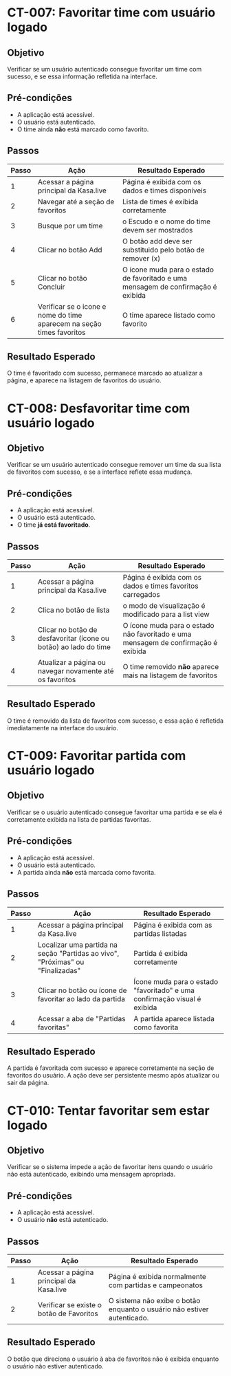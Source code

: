 # CT-007: Favoritar time com usuário logado

## Objetivo
Verificar se um usuário autenticado consegue favoritar um time com sucesso, e se essa informação refletida na interface.

## Pré-condições
- A aplicação está acessível.
- O usuário está autenticado.
- O time ainda **não** está marcado como favorito.

## Passos
| Passo | Ação                                                       | Resultado Esperado                                                             |
|-------|------------------------------------------------------------|---------------------------------------------------------------------------------|
| 1     | Acessar a página principal da Kasa.live                     | Página é exibida com os dados e times disponíveis                              |
| 2     | Navegar até a seção de favoritos                                | Lista de times é exibida corretamente                                          |
| 3     | Busque por um time                    | o Escudo e o nome do time devem ser mostrados              |
| 4     | Clicar no botão Add                    | O botão add deve ser substituido pelo botão de remover (x)             |
| 5     | Clicar no botão Concluir   | O ícone muda para o estado de favoritado e uma mensagem de confirmação é exibida |
| 6     | Verificar se o icone e nome do time aparecem na seção times favoritos                          | O time aparece listado como favorito                                           |

## Resultado Esperado
O time é favoritado com sucesso, permanece marcado ao atualizar a página, e aparece na listagem de favoritos do usuário.


# CT-008: Desfavoritar time com usuário logado

## Objetivo
Verificar se um usuário autenticado consegue remover um time da sua lista de favoritos com sucesso, e se a interface reflete essa mudança.

## Pré-condições
- A aplicação está acessível.
- O usuário está autenticado.
- O time **já está favoritado**.

## Passos
| Passo | Ação                                                        | Resultado Esperado                                                               |
|-------|-------------------------------------------------------------|-----------------------------------------------------------------------------------|
| 1     | Acessar a página principal da Kasa.live                      | Página é exibida com os dados e times favoritos carregados                        |
| 2     | Clica no botão de lista                                      | o modo de visualização é modificado para a list view                                                   |
| 3     | Clicar no botão de desfavoritar (ícone ou botão) ao lado do time | O ícone muda para o estado não favoritado e uma mensagem de confirmação é exibida |
| 4     | Atualizar a página ou navegar novamente até os favoritos     | O time removido **não** aparece mais na listagem de favoritos                     |

## Resultado Esperado
O time é removido da lista de favoritos com sucesso, e essa ação é refletida imediatamente na interface do usuário.



# CT-009: Favoritar partida com usuário logado

## Objetivo
Verificar se o usuário autenticado consegue favoritar uma partida e se ela é corretamente exibida na lista de partidas favoritas.

## Pré-condições
- A aplicação está acessível.
- O usuário está autenticado.
- A partida ainda **não** está marcada como favorita.

## Passos
| Passo | Ação                                                           | Resultado Esperado                                                                |
|-------|----------------------------------------------------------------|------------------------------------------------------------------------------------|
| 1     | Acessar a página principal da Kasa.live                         | Página é exibida com as partidas listadas                                         |
| 2     | Localizar uma partida na seção "Partidas ao vivo", "Próximas" ou "Finalizadas" | Partida é exibida corretamente                                 |
| 3     | Clicar no botão ou ícone de favoritar ao lado da partida       | Ícone muda para o estado "favoritado" e uma confirmação visual é exibida          |
| 4     | Acessar a aba de "Partidas favoritas"                          | A partida aparece listada como favorita                                           |

## Resultado Esperado
A partida é favoritada com sucesso e aparece corretamente na seção de favoritos do usuário. A ação deve ser persistente mesmo após atualizar ou sair da página.



# CT-010: Tentar favoritar sem estar logado

## Objetivo
Verificar se o sistema impede a ação de favoritar itens quando o usuário não está autenticado, exibindo uma mensagem apropriada.

## Pré-condições
- A aplicação está acessível.
- O usuário **não** está autenticado.

## Passos
| Passo | Ação                                                           | Resultado Esperado                                                               |
|-------|----------------------------------------------------------------|-----------------------------------------------------------------------------------|
| 1     | Acessar a página principal da Kasa.live                         | Página é exibida normalmente com partidas e campeonatos                          |
| 2     | Verificar se existe o botão de Favoritos         | O sistema não exibe o botão enquanto o usuário não estiver autenticado.                 |                              |

## Resultado Esperado
O botão que direciona o usuário à aba de favoritos não é exibida enquanto o usuário não estiver autenticado.
